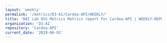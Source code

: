 ```yaml
---
layout: 'weekly'
permalink: '/metrics/D3-AI/Cardea-API/WEEKLY/'
title: 'DAI Lab OSS Metrics Metrics report for Cardea-API | WEEKLY-REPORT-2019-06-02'
organization: 'D3-AI'
repository: 'Cardea-API'
current_date: '2019-06-02'
---
```

